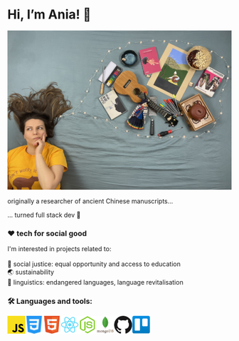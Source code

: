 <h1>Hi, I’m Ania! 🤸‍</h1>
<img src="./images/thinking.png">

originally a researcher of ancient Chinese manuscripts...

... turned full stack dev 🐣

<h3> ❤️ tech for social good </h3>

I'm interested in  projects related to:
<br>
<br>
🙌 social justice: equal opportunity and access to education <br>
🌏 sustainability <br>
🔡 linguistics: endangered languages, language revitalisation



<h3> 🛠 Languages and tools: </h3>

<img align="left" style="margin-bottom: 5px" alt="JavaScript" height=40px src="./images/javascript.svg"> 
<img align="left" style="margin-bottom: 5px" alt="CSS" height=40px src="./images/css3.svg"> 
<img align="left" style="margin-bottom: 5px" alt="HTML" height=40px src="./images/html5.svg"> 
<img align="left" style="margin-bottom: 5px" alt="React" height=40px src="./images/react.svg"> 
<img align="left" style="margin-bottom: 5px" alt="NodeJS" height=40px src="./images/node-js.svg"> 
<img align="left" style="margin-bottom: 5px" alt="MongoDB" height=40px src="./images/mongodb.svg"> 
<img align="left" style="margin-bottom: 5px" alt="GitHub" height=40px src="./images/github.svg"> 
<img align="left" style="margin-bottom: 5px" alt="Trello" height=40px src="./images/trello.svg"> 


